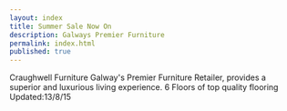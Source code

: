 ```yaml
---
layout: index
title: Summer Sale Now On
description: Galways Premier Furniture
permalink: index.html
published: true
---
```








Craughwell Furniture Galway's Premier Furniture Retailer,  provides a superior and luxurious living experience.  6 Floors of top quality flooring
Updated:13/8/15
